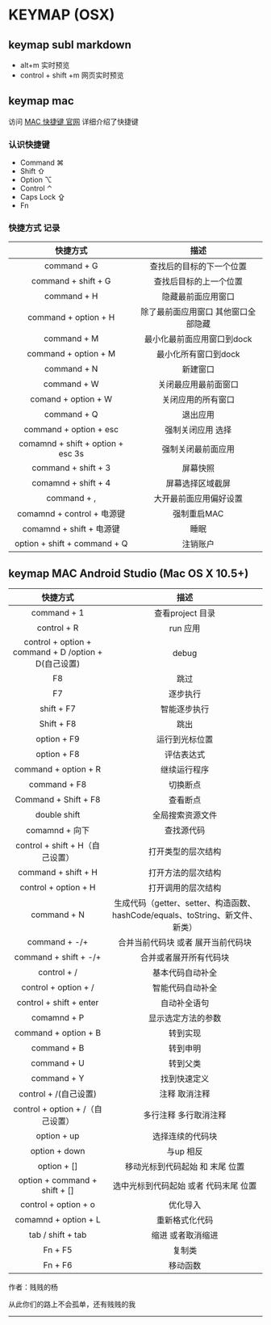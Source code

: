 # KEYMAP (OSX)

## keymap subl markdown  
- alt+m 实时预览
- control + shift +m 网页实时预览

## keymap mac

访问 [MAC 快捷键 官网][1] 详细介绍了快捷键

### 认识快捷键

- Command ⌘   
- Shift ⇧  
- Option ⌥
- Control ⌃
- Caps Lock ⇪
- Fn


###  快捷方式 记录

 快捷方式| 描述
 :---: | :---:
 command + G|查找后的目标的下一个位置 
 command + shift + G | 查找后目标的上一个位置
 command + H | 隐藏最前面应用窗口
 command + option + H | 除了最前面应用窗口 其他窗口全部隐藏
 command + M | 最小化最前面应用窗口到dock
 command + option + M | 最小化所有窗口到dock
 command + N | 新建窗口
 command + W | 关闭最应用最前面窗口
 comand + option + W | 关闭应用的所有窗口
 command + Q | 退出应用
 command + option + esc | 强制关闭应用 选择
 comamnd + shift + option + esc 3s| 强制关闭最前面应用
 command + shift + 3 | 屏幕快照
 comamnd + shift + 4 | 屏幕选择区域截屏
 command + , | 大开最前面应用偏好设置
 comamnd + control + 电源键 | 强制重启MAC
 comamnd + shift + 电源键 | 睡眠
 option + shift + command + Q | 注销账户
 


## keymap MAC Android Studio (Mac OS X 10.5+)

 快捷方式| 描述
 :---: | :---:
 command + 1 | 查看project 目录 
 control + R | run 应用
 control + option + command + D /option + D(自己设置)| debug  
 F8 | 跳过
 F7 | 逐步执行	
 shift + F7 | 智能逐步执行	
 Shift + F8 | 跳出
 option + F9 | 运行到光标位置
 option + F8 | 评估表达式
 command + option + R | 继续运行程序	
 command + F8 | 切换断点	
 Command + Shift + F8 | 查看断点
 double shift | 全局搜索资源文件
 comamnd + 向下 | 查找源代码
 control + shift + H（自己设置） | 打开类型的层次结构
 command + shift + H | 打开方法的层次结构
 control + option + H | 打开调用的层次结构
 command + N | 生成代码（getter、setter、构造函数、hashCode/equals、toString、新文件、新类）	
 command + -/+ | 合并当前代码块 或者 展开当前代码块
 command + shift + -/+ | 合并或者展开所有代码块
 control + / | 基本代码自动补全
 control + option + / | 智能代码自动补全
 control + shift + enter |  自动补全语句
 comamnd + P | 显示选定方法的参数
 command + option + B | 转到实现
 command + B | 转到申明
 command + U | 转到父类
 command + Y | 找到快速定义
 control + /(自己设置)  | 注释 取消注释
 control + option + /（自己设置） | 多行注释 多行取消注释
 option + up | 选择连续的代码块 
 option + down | 与up 相反
 option + [] | 移动光标到代码起始 和 末尾 位置
 option + command + shift + [] | 选中光标到代码起始 或者 代码末尾 位置
 control + option + o | 优化导入
 comamnd + option + L | 重新格式化代码
 tab / shift + tab | 缩进 或者取消缩进
 Fn + F5 | 复制类
 Fn + F6 | 移动函数





 















  
作者：贱贱的杨

从此你们的路上不会孤单，还有贱贱的我



---------

[1]: https://support.apple.com/zh-cn/HT201236
[2]: http://www.macports.org/install.php